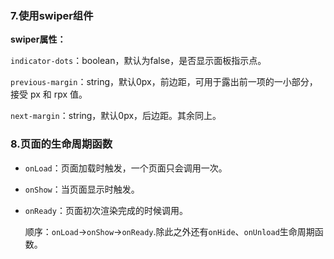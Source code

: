 ### 7.使用swiper组件

**swiper属性：**

`indicator-dots`：boolean，默认为false，是否显示面板指示点。

`previous-margin`：string，默认0px，前边距，可用于露出前一项的一小部分，接受 px 和 rpx 值。

`next-margin`：string，默认0px，后边距。其余同上。

### 8.页面的生命周期函数

- `onLoad`：页面加载时触发，一个页面只会调用一次。

- `onShow`：当页面显示时触发。

- `onReady`：页面初次渲染完成的时候调用。

  顺序：`onLoad`->`onShow`->`onReady`.除此之外还有`onHide`、`onUnload`生命周期函数。

